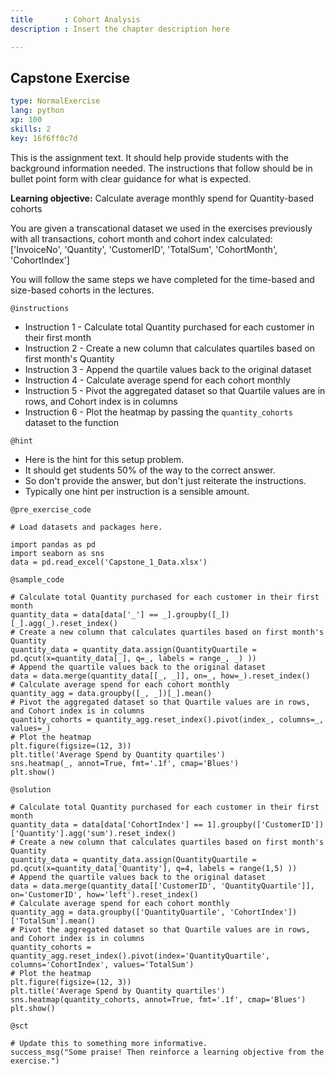 ```yaml
---
title       : Cohort Analysis
description : Insert the chapter description here

---
```

## Capstone Exercise

```yaml
type: NormalExercise
lang: python
xp: 100
skills: 2
key: 16f6ff0c7d

```
This is the assignment text. It should help provide students with the background information needed.
The instructions that follow should be in bullet point form with clear guidance for what is expected.

**Learning objective:** Calculate average monthly spend for Quantity-based cohorts

You are given a transcational dataset we used in the exercises previously with all transactions, cohort month and cohort index calculated:
['InvoiceNo', 'Quantity', 'CustomerID', 'TotalSum', 'CohortMonth', 'CohortIndex']

You will follow the same steps we have completed for the time-based and size-based cohorts in the lectures. 

`@instructions`
- Instruction 1 - Calculate total Quantity purchased for each customer in their first month
- Instruction 2 - Create a new column that calculates quartiles based on first month's Quantity
- Instruction 3 - Append the quartile values back to the original dataset
- Instruction 4 - Calculate average spend for each cohort monthly
- Instruction 5 - Pivot the aggregated dataset so that Quartile values are in rows, and Cohort index is in columns
- Instruction 6 - Plot the heatmap by passing the `quantity_cohorts` dataset to the function

`@hint`
- Here is the hint for this setup problem. 
- It should get students 50% of the way to the correct answer.
- So don't provide the answer, but don't just reiterate the instructions.
- Typically one hint per instruction is a sensible amount.

`@pre_exercise_code`
```{python}
# Load datasets and packages here.

import pandas as pd
import seaborn as sns
data = pd.read_excel('Capstone_1_Data.xlsx')

```
`@sample_code`
```{python}
# Calculate total Quantity purchased for each customer in their first month
quantity_data = data[data['_'] == _].groupby([_])[_].agg(_).reset_index()
# Create a new column that calculates quartiles based on first month's Quantity
quantity_data = quantity_data.assign(QuantityQuartile = pd.qcut(x=quantity_data[_], q=_, labels = range_, _) ))
# Append the quartile values back to the original dataset
data = data.merge(quantity_data[[_, _]], on=_, how=_).reset_index()
# Calculate average spend for each cohort monthly
quantity_agg = data.groupby([_, _])[_].mean()
# Pivot the aggregated dataset so that Quartile values are in rows, and Cohort index is in columns 
quantity_cohorts = quantity_agg.reset_index().pivot(index_, columns=_, values=_)
# Plot the heatmap 
plt.figure(figsize=(12, 3))
plt.title('Average Spend by Quantity quartiles')
sns.heatmap(_, annot=True, fmt='.1f', cmap='Blues')
plt.show()
```
`@solution`
```{python}
# Calculate total Quantity purchased for each customer in their first month
quantity_data = data[data['CohortIndex'] == 1].groupby(['CustomerID'])['Quantity'].agg('sum').reset_index()
# Create a new column that calculates quartiles based on first month's Quantity
quantity_data = quantity_data.assign(QuantityQuartile = pd.qcut(x=quantity_data['Quantity'], q=4, labels = range(1,5) ))
# Append the quartile values back to the original dataset
data = data.merge(quantity_data[['CustomerID', 'QuantityQuartile']], on='CustomerID', how='left').reset_index()
# Calculate average spend for each cohort monthly
quantity_agg = data.groupby(['QuantityQuartile', 'CohortIndex'])['TotalSum'].mean()
# Pivot the aggregated dataset so that Quartile values are in rows, and Cohort index is in columns 
quantity_cohorts = quantity_agg.reset_index().pivot(index='QuantityQuartile', columns='CohortIndex', values='TotalSum')
# Plot the heatmap 
plt.figure(figsize=(12, 3))
plt.title('Average Spend by Quantity quartiles')
sns.heatmap(quantity_cohorts, annot=True, fmt='.1f', cmap='Blues')
plt.show()
```
`@sct`
```{python}
# Update this to something more informative.
success_msg("Some praise! Then reinforce a learning objective from the exercise.")
```




